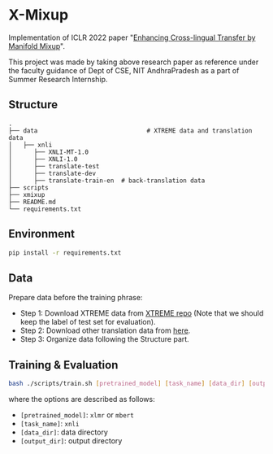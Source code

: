# X-Mixup

Implementation of ICLR 2022 paper "[Enhancing Cross-lingual Transfer by Manifold Mixup](https://openreview.net/pdf?id=OjPmfr9GkVv)".

This project was made by taking above research paper as reference under the faculty guidance of Dept of CSE, NIT AndhraPradesh as a part of Summer Research Internship.


## Structure
```text
.
├── data                              # XTREME data and translation data
│   ├── xnli
│      ├── XNLI-MT-1.0
│      ├── XNLI-1.0          
│      ├── translate-test
│      ├── translate-dev
│      ├── translate-train-en  # back-translation data  
├── scripts
├── xmixup
├── README.md
└── requirements.txt
```

## Environment
```bash
pip install -r requirements.txt
```

## Data
Prepare data before the training phrase: 
* Step 1: Download XTREME data from [XTREME repo](https://github.com/google-research/xtreme) (Note that we should keep the label of test set for evaluation).
* Step 2: Download other translation data from [here](https://drive.google.com/drive/folders/1UysSbPfkMBzQb6m2x7aO2WyWQehW38F3?usp=sharing).
* Step 3: Organize data following the Structure part.

## Training & Evaluation
```bash
bash ./scripts/train.sh [pretrained_model] [task_name] [data_dir] [output_dir]
```
where the options are described as follows:
- `[pretrained_model]`: `xlmr` or `mbert`
- `[task_name]`: `xnli`
- `[data_dir]`: data directory
- `[output_dir]`: output directory
